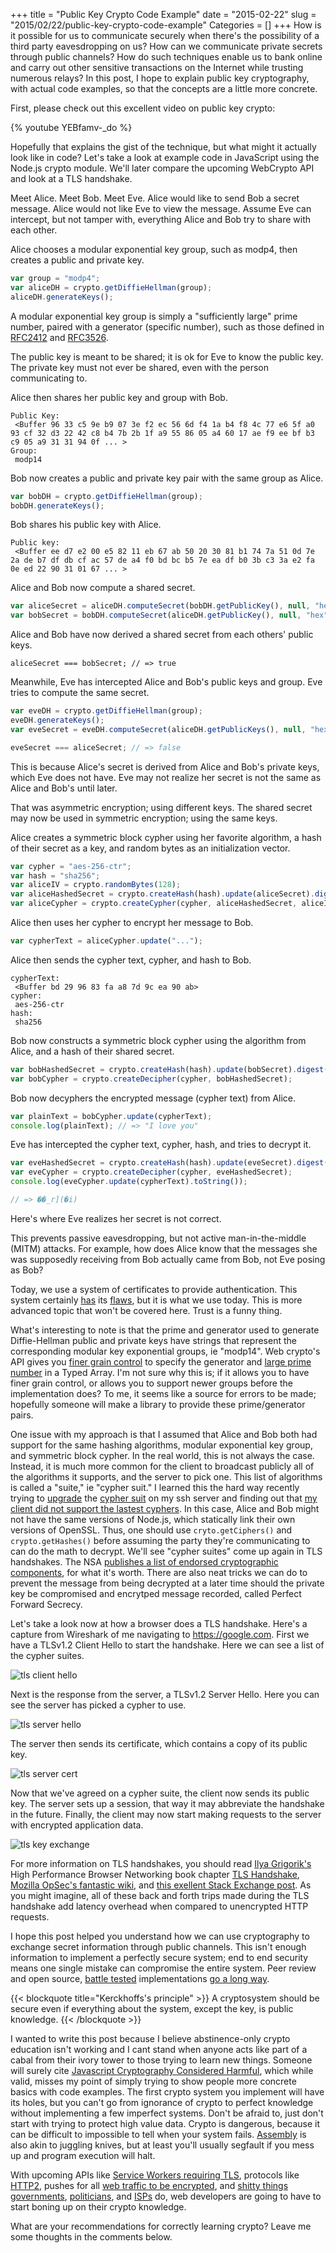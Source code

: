+++
title = "Public Key Crypto Code Example"
date = "2015-02-22"
slug = "2015/02/22/public-key-crypto-code-example"
Categories = []
+++
How is it possible for us to communicate securely when there's the possibility
of a third party eavesdropping on us?  How can we communicate private secrets
through public channels?  How do such techniques enable us to bank online and
carry out other sensitive transactions on the Internet while trusting numerous
relays?  In this post, I hope
to explain public key cryptography, with actual code examples, so that the
concepts are a little more concrete.

First, please check out this excellent video on public key crypto:

{% youtube YEBfamv-_do %}

Hopefully that explains the gist of the technique, but what might it actually
look like in code?  Let's take a look at example code in JavaScript using the
Node.js crypto module.  We'll later compare the upcoming WebCrypto API and
look at a TLS handshake.

Meet Alice.  Meet Bob. Meet Eve.  Alice would like to send Bob a secret
message.  Alice would not like Eve to view the message.  Assume Eve can
intercept, but not tamper with, everything Alice and Bob try to share with each
other.

Alice chooses a modular exponential key group, such as modp4, then creates a
public and private key.

```javascript
var group = "modp4";
var aliceDH = crypto.getDiffieHellman(group);
aliceDH.generateKeys();
```

A modular exponential key group is simply a "sufficiently large" prime number,
paired with a generator (specific number), such as those defined in
[RFC2412](http://tools.ietf.org/html/rfc2412) and
[RFC3526](http://tools.ietf.org/html/rfc3526).

The public key is meant to be shared; it is ok for Eve to know the public key.
The private key must not ever be shared, even with the person communicating to.

Alice then shares her public key and group with Bob.

```
Public Key:
 <Buffer 96 33 c5 9e b9 07 3e f2 ec 56 6d f4 1a b4 f8 4c 77 e6 5f a0 93 cf 32 d3 22 42 c8 b4 7b 2b 1f a9 55 86 05 a4 60 17 ae f9 ee bf b3 c9 05 a9 31 31 94 0f ... >
Group: 
 modp14
```

Bob now creates a public and private key pair with the same group as Alice.

```javascript
var bobDH = crypto.getDiffieHellman(group);
bobDH.generateKeys();
```

Bob shares his public key with Alice.

```
Public key:
 <Buffer ee d7 e2 00 e5 82 11 eb 67 ab 50 20 30 81 b1 74 7a 51 0d 7e 2a de b7 df db cf ac 57 de a4 f0 bd bc b5 7e ea df b0 3b c3 3a e2 fa 0e ed 22 90 31 01 67 ... >
```

Alice and Bob now compute a shared secret.

```javascript
var aliceSecret = aliceDH.computeSecret(bobDH.getPublicKey(), null, "hex");
var bobSecret = bobDH.computeSecret(aliceDH.getPublicKey(), null, "hex");
```

Alice and Bob have now derived a shared secret from each others' public keys.

```
aliceSecret === bobSecret; // => true
```

Meanwhile, Eve has intercepted Alice and Bob's public keys and group.  Eve
tries to compute the same secret.

```javascript
var eveDH = crypto.getDiffieHellman(group);
eveDH.generateKeys();
var eveSecret = eveDH.computeSecret(aliceDH.getPublicKeys(), null, "hex");

eveSecret === aliceSecret; // => false
```

This is because Alice's secret is derived from Alice and Bob's private keys,
which Eve does not have.  Eve may not realize her secret is not the same as
Alice and Bob's until later.

That was asymmetric encryption; using different keys.  The shared secret may
now be used in symmetric encryption; using the same keys.

Alice creates a symmetric block cypher using her favorite algorithm, a hash of
their secret as a key, and random bytes as an initialization vector.

```javascript
var cypher = "aes-256-ctr";
var hash = "sha256";
var aliceIV = crypto.randomBytes(128);
var aliceHashedSecret = crypto.createHash(hash).update(aliceSecret).digest("binary");
var aliceCypher = crypto.createCypher(cypher, aliceHashedSecret, aliceIV);
```

Alice then uses her cypher to encrypt her message to Bob.

```javascript
var cypherText = aliceCypher.update("...");
```

Alice then sends the cypher text, cypher, and hash to Bob.

```
cypherText:
 <Buffer bd 29 96 83 fa a8 7d 9c ea 90 ab>
cypher:
 aes-256-ctr
hash:
 sha256
```

Bob now constructs a symmetric block cypher using the algorithm from Alice,
and a hash of their shared secret.

```javascript
var bobHashedSecret = crypto.createHash(hash).update(bobSecret).digest("binary");
var bobCypher = crypto.createDecipher(cypher, bobHashedSecret);
```

Bob now decyphers the encrypted message (cypher text) from Alice.

```javascript
var plainText = bobCypher.update(cypherText);
console.log(plainText); // => "I love you"
```

Eve has intercepted the cypher text, cypher, hash, and tries to decrypt it.

```javascript
var eveHashedSecret = crypto.createHash(hash).update(eveSecret).digest("binary");
var eveCypher = crypto.createDecipher(cypher, eveHashedSecret);
console.log(eveCypher.update(cypherText).toString());

// => ��_r](�i)
```

Here's where Eve realizes her secret is not correct.

This prevents passive eavesdropping, but not active man-in-the-middle (MITM)
attacks.  For example, how does Alice know that the messages she was supposedly
receiving from Bob actually came from Bob, not Eve posing as Bob?

Today, we use a system of certificates to provide authentication.  This system
certainly [has](http://thenextweb.com/insider/2015/02/19/lenovo-caught-installing-adware-new-computers/) its
[flaws](https://deadbeefsec.wordpress.com/2012/09/30/who-do-you-trust-why-certificate-authorities-are-a-cartel/),
but it is what we use today.  This is more advanced topic that won't be covered
here.  Trust is a funny thing.

What's interesting to note is that the prime and generator used to generate
Diffie-Hellman public and private keys have strings that represent the
corresponding modular key exponential groups, ie "modp14".  Web crypto's API
gives you
[finer grain control](https://hg.mozilla.org/mozilla-central/file/d866ac7f8606/dom/crypto/test/test_WebCrypto_DH.html#l30)
to specify the generator and
[large prime number](https://hg.mozilla.org/mozilla-central/file/d866ac7f8606/dom/crypto/test/test-vectors.js#l662)
in a Typed Array.  I'm not sure why this is; if it allows you to have finer
grain control, or allows you to support newer groups before the implementation
does?  To me, it seems like a source for errors to be made; hopefully someone
will make a library to provide these prime/generator pairs.

One issue with my approach is that I assumed that Alice and Bob both had
support for the same hashing algorithms, modular exponential key group, and
symmetric block cypher.  In the real world, this is not always the case.
Instead, it is much more common for the client to broadcast publicly all of the
algorithms it supports, and the server to pick one.  This list of algorithms is
called a "suite," ie "cypher suit." I learned this the hard way recently trying
to
[upgrade](https://stribika.github.io/2015/01/04/secure-secure-shell.html)
the [cypher suit](https://wiki.mozilla.org/Security/Guidelines/OpenSSH)
on my ssh server and finding out that
[my client did not support the lastest cyphers](https://mochtu.de/2015/01/07/updating-openssh-on-mac-os-x-10-10-yosemite/). In this case, Alice and Bob might not have the same
versions of Node.js, which statically link their own versions of OpenSSL. Thus,
one should use `cryto.getCiphers()` and `crypto.getHashes()` before assuming
the party they're communicating to can do the math to decrypt. We'll see "cypher
suites" come up again in TLS handshakes. The NSA
[publishes a list of endorsed cryptographic components](http://en.wikipedia.org/wiki/NSA_Suite_B_Cryptography),
for what it's worth.  There are also neat tricks we can do to prevent the
message from being decrypted at a later time should the private key be
compromised and encrytped message recorded, called Perfect Forward Secrecy.

Let's take a look now at how a browser does a TLS handshake.  Here's a
capture from Wireshark of me navigating to https://google.com. First we have a
TLSv1.2 Client Hello to start the handshake.  Here we can see a list of the
cypher suites.

![tls client hello](/images/tls_1_client_hello.png)

Next is the response from the server, a TLSv1.2 Server Hello.  Here you can see
the server has picked a cypher to use.

![tls server hello](/images/tls_2_server_hello.png)

The server then sends its certificate, which contains a copy of its public key.

![tls server cert](/images/tls_3_server_cert.png)

Now that we've agreed on a cypher suite, the client now sends its public key.
The server sets up a session, that way it may abbreviate the handshake in the
future. Finally, the client may now start making requests to the server with
encrypted application data.

![tls key exchange](/images/tls_4_key_exchange.png)

For more information on TLS handshakes, you should read
[Ilya Grigorik's](https://www.igvita.com/)
High Performance Browser Networking book chapter
[TLS Handshake](http://chimera.labs.oreilly.com/books/1230000000545/ch04.html#TLS_HANDSHAKE),
[Mozilla OpSec's fantastic wiki](https://wiki.mozilla.org/Security/Server_Side_TLS#DHE_handshake_and_dhparam),
and
[this exellent Stack Exchange post](http://security.stackexchange.com/questions/20803/how-does-ssl-tls-work/20833).
As you might imagine, all of these back and forth trips made during the TLS
handshake add latency overhead when compared to unencrypted HTTP requests.

I hope this post helped you understand how we can use cryptography to exchange
secret information through public channels.  This isn't enough information to
implement a perfectly secure system; end to end security means one single
mistake can compromise the entire system.  Peer review and open source,
[battle tested](https://danielmiessler.com/writing/cryptography_opensource/)
implementations
[go a long way](http://dodcio.defense.gov/OpenSourceSoftwareFAQ.aspx#Q%3a_Doesn.27t_hiding_source_code_automatically_make_software_more_secure.3F).

{{< blockquote title="Kerckhoffs's principle" >}}
A cryptosystem should be secure even if everything about the system, except the key, is public knowledge.
{{< /blockquote >}}

I wanted to write this post because I believe abstinence-only crypto education
isn't working and I cant stand when anyone acts like part of a cabal from their
ivory tower to those trying to learn new things.
Someone will surely cite
[Javascript Cryptography Considered Harmful](http://matasano.com/articles/javascript-cryptography/),
which while valid, misses my point of simply trying to show people more concrete
basics with code examples.
The first crypto system you implement will have its holes, but you
can't go from ignorance of crypto to perfect knowledge without implementing a
few imperfect systems.  Don't be afraid to, just don't start with trying to protect
high value data.  Crypto is dangerous, because it can be difficult to
impossible to tell when your system fails.
[Assembly](https://nickdesaulniers.github.io/blog/2014/04/18/lets-write-some-x86-64/)
is also akin to juggling knives, but at least
you'll usually segfault if you mess up and program execution will halt.

With upcoming APIs like
[Service Workers requiring TLS](http://www.w3.org/TR/service-workers/#security-considerations),
protocols like [HTTP2](http://http2.github.io/faq/#does-http2-require-encryption),
pushes for all [web traffic to be encrypted](http://blog.codinghorror.com/should-all-web-traffic-be-encrypted/),
and [shitty things governments](https://nickdesaulniers.github.io/blog/2013/07/03/why-ill-be-marching-this-4th/),
[politicians](http://www.theguardian.com/technology/2015/jan/16/david-cameron-encryption-lavabit-ladar-levison),
and [ISPs](https://www.youtube.com/watch?v=fpbOEoRrHyU) do,
web developers are going to have to start boning up on their crypto knowledge.

What are your recommendations for correctly learning crypto?  Leave me some
thoughts in the comments below.

